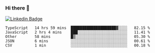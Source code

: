 ### Hi there 👋

[![Linkedin Badge](https://img.shields.io/badge/-Adroaldo%20Pagliari-6633cc?style=flat-square&logo=Linkedin&logoColor=white&link=https://www.linkedin.com/in/adroaldo-pagliari-5856363b/)](https://www.linkedin.com/in/adroaldo-pagliari-5856363b/)

<!--
**adroaldopagliari/adroaldopagliari** is a ✨ _special_ ✨ repository because its `README.md` (this file) appears on your GitHub profile.

Here are some ideas to get you started:

- 🔭 I’m currently working on ...
- 🌱 I’m currently learning ...
- 👯 I’m looking to collaborate on ...
- 🤔 I’m looking for help with ...
- 💬 Ask me about ...
- 📫 How to reach me: ...
- 😄 Pronouns: ...
- ⚡ Fun fact: ...
-->

<!--START_SECTION:waka-->
```text
TypeScript   14 hrs 59 mins  ████████████████████▓░░░░   82.15 % 
JavaScript   2 hrs 4 mins    ███░░░░░░░░░░░░░░░░░░░░░░   11.41 % 
Other        58 mins         █▒░░░░░░░░░░░░░░░░░░░░░░░   05.30 % 
JSON         6 mins          ░░░░░░░░░░░░░░░░░░░░░░░░░   00.61 % 
CSV          1 min           ░░░░░░░░░░░░░░░░░░░░░░░░░   00.18 % 
```
<!--END_SECTION:waka-->
